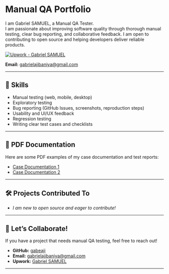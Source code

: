 # Manual QA Portfolio

I am Gabriel SAMUEL, a Manual QA Tester.  
I am passionate about improving software quality through thorough manual testing, clear bug reporting, and collaborative feedback. I am open to contributing to open source and helping developers deliver reliable products.

[![Upwork - Gabriel SAMUEL](https://img.shields.io/badge/Upwork-Profile-green)](https://www.upwork.com/freelancers/~0140165e0d2d4c57be?mp_source=share)

**Email:** [gabrielajibaniya@gmail.com](mailto:gabrielajibaniya@gmail.com)

---

## 🧰 Skills

- Manual testing (web, mobile, desktop)
- Exploratory testing
- Bug reporting (GitHub Issues, screenshots, reproduction steps)
- Usability and UI/UX feedback
- Regression testing
- Writing clear test cases and checklists

---

## 📄 PDF Documentation

Here are some PDF examples of my case documentation and test reports:  
- [Case Documentation 1](docs/case-documentation-1.pdf)
- [Case Documentation 2](docs/case-documentation-2.pdf)

---

## 🛠️ Projects Contributed To

- _I am new to open source and eager to contribute!_

---

## 🤝 Let’s Collaborate!

If you have a project that needs manual QA testing, feel free to reach out!  
- **GitHub:** [gabeaji](https://github.com/gabeaji)
- **Email:** [gabrielajibaniya@gmail.com](mailto:gabrielajibaniya@gmail.com)
- **Upwork:** [Gabriel SAMUEL](https://www.upwork.com/freelancers/~0140165e0d2d4c57be?mp_source=share)

---
